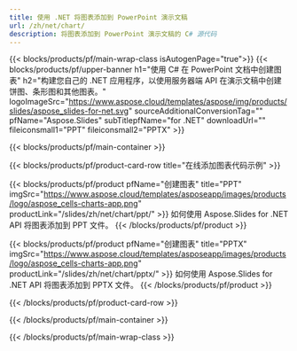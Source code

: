 ```yaml
---
title: 使用 .NET 将图表添加到 PowerPoint 演示文稿
url: /zh/net/chart/
description: 将图表添加到 PowerPoint 演示文稿的 C# 源代码
---
```


{{< blocks/products/pf/main-wrap-class isAutogenPage="true">}}
{{< blocks/products/pf/upper-banner h1="使用 C# 在 PowerPoint 文档中创建图表" h2="构建您自己的 .NET 应用程序，以使用服务器端 API 在演示文稿中创建饼图、条形图和其他图表。" logoImageSrc="https://www.aspose.cloud/templates/aspose/img/products/slides/aspose_slides-for-net.svg" sourceAdditionalConversionTag="" pfName="Aspose.Slides" subTitlepfName="for .NET" downloadUrl="" fileiconsmall1="PPT" fileiconsmall2="PPTX" >}}

{{< blocks/products/pf/main-container >}}

{{< blocks/products/pf/product-card-row title="在线添加图表代码示例" >}}

{{< blocks/products/pf/product pfName="创建图表" title="PPT" imgSrc="https://www.aspose.cloud/templates/asposeapp/images/products/logo/aspose_cells-charts-app.png" productLink="/slides/zh/net/chart/ppt/" >}}
如何使用 Aspose.Slides for .NET API 将图表添加到 PPT 文件。
{{< /blocks/products/pf/product >}}

{{< blocks/products/pf/product pfName="创建图表" title="PPTX" imgSrc="https://www.aspose.cloud/templates/asposeapp/images/products/logo/aspose_cells-charts-app.png" productLink="/slides/zh/net/chart/pptx/" >}}
如何使用 Aspose.Slides for .NET API 将图表添加到 PPTX 文件。
{{< /blocks/products/pf/product >}}



{{< /blocks/products/pf/product-card-row >}}

{{< /blocks/products/pf/main-container >}}
    
{{< /blocks/products/pf/main-wrap-class >}}